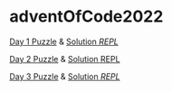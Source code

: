 # adventOfCode2022

[Day 1 Puzzle](https://adventofcode.com/2022/day/1) & [Solution _REPL_](https://replit.com/@tinuola/AoC-2022day01)

[Day 2 Puzzle](https://adventofcode.com/2022/day/2/) & [Solution REPL](https://replit.com/@tinuola/AoC-2022day02)

[Day 3 Puzzle](https://adventofcode.com/2022/day/3/) & [Solution _REPL_](https://replit.com/@tinuola/AoC-2022day03)

